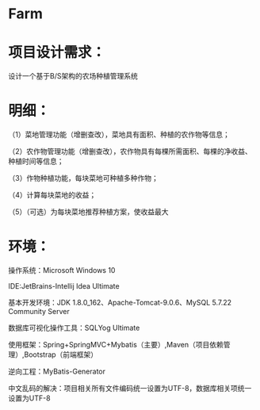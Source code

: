 # Farm

# 项目设计需求：

设计一个基于B/S架构的农场种植管理系统

# 明细：

（1）菜地管理功能（增删查改），菜地具有面积、种植的农作物等信息；

（2）农作物管理功能（增删查改），农作物具有每棵所需面积、每棵的净收益、种植时间等信息；

（3）作物种植功能，每块菜地可种植多种作物；

（4）计算每块菜地的收益；

（5）（可选）为每块菜地推荐种植方案，使收益最大


# 环境：

操作系统：Microsoft Windows 10

IDE:JetBrains-Intellij Idea Ultimate

基本开发环境：JDK 1.8.0_162、Apache-Tomcat-9.0.6、MySQL 5.7.22 Community Server

数据库可视化操作工具：SQLYog Ultimate

使用框架：Spring+SpringMVC+Mybatis（主要）,Maven（项目依赖管理）,Bootstrap（前端框架）

逆向工程：MyBatis-Generator


中文乱码的解决：项目相关所有文件编码统一设置为UTF-8，数据库相关项统一设置为UTF-8
